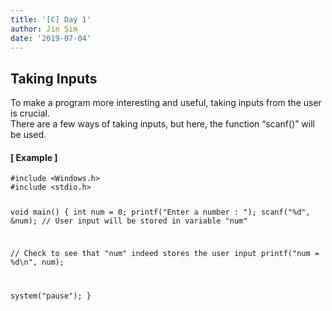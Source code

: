 ```yaml
---
title: '[C] Day 1'
author: Jin Sim
date: '2019-07-04'
---
```


<h2 id="taking-inputs">Taking Inputs</h2>
<p>To make a program more interesting and useful, taking inputs from the user is crucial.<br>
There are a few ways of taking inputs, but here, the function “scanf()” will be used.</p>
<h4 id="example-">[ Example ]</h4>
<pre><code>#include &lt;Windows.h&gt;
#include &lt;stdio.h&gt;

void main() {
int num = 0;
printf("Enter a number : ");
scanf("%d", &amp;num); // User input will be stored in variable "num"

// Check to see that "num" indeed stores the user input
printf("num = %d\n", num);	

system("pause");
}
</code></pre>

